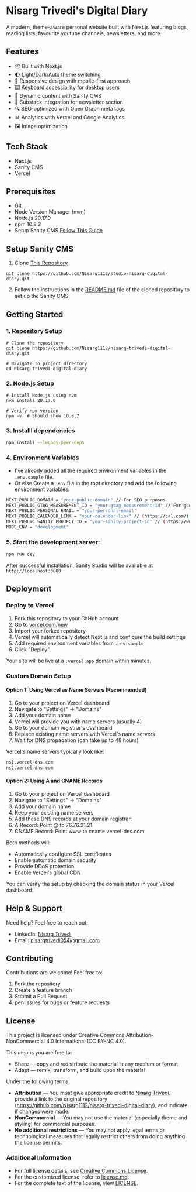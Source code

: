 # Nisarg Trivedi's Digital Diary

A modern, theme-aware personal website built with Next.js featuring blogs, reading lists, favourite youtube channels, newsletters, and more.

## Features
- 📦 Built with Next.js
- 🌓 Light/Dark/Auto theme switching
- 📱 Responsive design with mobile-first approach
- ⌨️ Keyboard accessibility for desktop users
- 🔄 Dynamic content with Sanity CMS
- 📰 Substack integration for newsletter section
- 🔍 SEO-optimized with Open Graph meta tags
- 📊 Analytics with Vercel and Google Analytics
- 🖼️ Image optimization

## Tech Stack
- Next.js
- Sanity CMS
- Vercel

## Prerequisites
- Git
- Node Version Manager (nvm)
- Node.js 20.17.0
- npm 10.8.2
- Setup Sanity CMS [Follow This Guide](#setup-sanity-cms)

## Setup Sanity CMS
1. Clone [This Repository](https://github.com/Nisarg1112/studio-nisarg-digital-diary)
```
git clone https://github.com/Nisarg1112/studio-nisarg-digital-diary.git
```
2. Follow the instructions in the [README.md](https://github.com/Nisarg1112/studio-nisarg-digital-diary/blob/main/README.md) file of the cloned repository to set up the Sanity CMS.

## Getting Started

### 1. Repository Setup
```
# Clone the repository
git clone https://github.com/Nisarg1112/nisarg-trivedi-digital-diary.git

# Navigate to project directory
cd nisarg-trivedi-digital-diary
```

### 2. Node.js Setup
```
# Install Node.js using nvm
nvm install 20.17.0

# Verify npm version
npm -v  # Should show 10.8.2
```

### 3. Installl dependencies
```bash
npm install --legacy-peer-deps
```

### 4. Environment Variables
- I've already added all the required environment variables in the `.env.sample` file.
- Or else Create a `.env` file in the root directory and add the following environment variables:
```bash
NEXT_PUBLIC_DOMAIN = "your-public-domain" // For SEO purposes
NEXT_PUBLIC_GTAG_MEASUREMENT_ID = "your-gtag-measurement-id" // For google analytics not needed necessarily
NEXT_PUBLIC_PERSONAL_EMAIL = "your-personal-email"
NEXT_PUBLIC_CALENDER_LINK = "your-calender-link" // (https://cal.com/)
NEXT_PUBLIC_SANITY_PROJECT_ID = "your-sanity-project-id" // (https://www.sanity.io/)
NODE_ENV = "development"
```

### 5. Start the development server:
```bash
npm run dev
```
After successful installation, Sanity Studio will be available at `http://localhost:3000`

## Deployment

### Deploy to Vercel
1. Fork this repository to your GitHub account
2. Go to [vercel.com/new](https://vercel.com/new)
3. Import your forked repository
4. Vercel will automatically detect Next.js and configure the build settings
5. Add required environment variables from `.env.sample`
6. Click "Deploy".

Your site will be live at a `.vercel.app` domain within minutes.

### Custom Domain Setup

#### Option 1: Using Vercel as Name Servers (Recommended)
1. Go to your project on Vercel dashboard
2. Navigate to "Settings" → "Domains"
3. Add your domain name
4. Vercel will provide you with name servers (usually 4)
5. Go to your domain registrar's dashboard
6. Replace existing name servers with Vercel's name servers
7. Wait for DNS propagation (can take up to 48 hours)

Vercel's name servers typically look like:
```bash
ns1.vercel-dns.com
ns2.vercel-dns.com
```

#### Option 2: Using A and CNAME Records
1. Go to your project on Vercel dashboard
2. Navigate to "Settings" → "Domains"
3. Add your domain name
4. Keep your existing name servers
5. Add these DNS records at your domain registrar:
6. A Record: Point @ to 76.76.21.21
7. CNAME Record: Point www to cname.vercel-dns.com

Both methods will:

- Automatically configure SSL certificates
- Enable automatic domain security
- Provide DDoS protection
- Enable Vercel's global CDN

You can verify the setup by checking the domain status in your Vercel dashboard.

## Help & Support
Need help? Feel free to reach out:

- LinkedIn: [Nisarg Trivedi](https://www.linkedin.com/in/nisargtrivedi1112/)
- Email: nisargtrivedi054@gmail.com

## Contributing
Contributions are welcome! Feel free to:
1. Fork the repository
2. Create a feature branch
3. Submit a Pull Request
4. pen issues for bugs or feature requests

## License

This project is licensed under Creative Commons Attribution-NonCommercial 4.0 International (CC BY-NC 4.0).

This means you are free to:
- Share — copy and redistribute the material in any medium or format
- Adapt — remix, transform, and build upon the material

Under the following terms:
- **Attribution** — You must give appropriate credit to [Nisarg Trivedi](https://www.linkedin.com/in/nisargtrivedi1112/), provide a link to the original repository (https://github.com/Nisarg1112/nisarg-trivedi-digital-diary), and indicate if changes were made.
- **NonCommercial** — You may not use the material (especially theme and styling) for commercial purposes.
- **No additional restrictions** — You may not apply legal terms or technological measures that legally restrict others from doing anything the license permits.

### Additional Information
- For full license details, see [Creative Commons License](https://creativecommons.org/licenses/by-nc/4.0/).
- For the customized license, refer to [license.md](license.md).
- For the complete text of the license, view [LICENSE](LICENSE).


